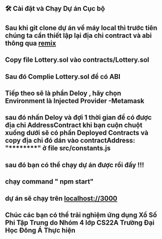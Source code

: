 ## 🛠️ Cài đặt và Chạy Dự án Cục bộ
## Sau khi git clone dự án về máy local thì trước tiên chúng ta cần thiết lập lại địa chỉ contract và abi thông qua [remix](https://remix.ethereum.org/)
## Copy file Lottery.sol vào contracts/Lottery.sol
## Sau đó Complie Lottery.sol để có ABI
## Tiếp theo sẽ là phần Deloy , hãy chọn Environment là Injected Provider -Metamask
## sau đó nhấn Deloy và đợi 1 thời gian để có được địa chỉ AddressContract khi bạn cuộn chuột xuống dưới sẽ có phần Deployed Contracts và copy địa chỉ đó dán vào contractAddress: "********" ở file src/constants.js
## sau đó bạn có thể chạy dự án được rồi đấy !!!
## chạy command " npm start"
## dự án sẽ chạy trên [localhost://3000](http://localhost:3000/)
## Chúc các bạn có thể trải nghiệm ứng dụng Xổ Số Phi Tập Trung do Nhóm 4 lớp CS22A Trường Đại Học Đông Á Thực hiện